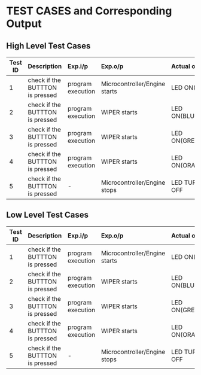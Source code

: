  # TEST CASES and Corresponding Output 
 
 ## High Level Test Cases 
 | Test ID | Description | Exp.i/p | Exp.o/p | Actual o/p | STATUS | 
 | --------|:------------|:--------|:--------|:-----------|:-------------| 
 | 1 | check if the BUTTTON is pressed | program execution | Microcontroller/Engine starts | LED ON(RED)| PASS | 
 | 2 | check if the BUTTTON is pressed | program execution | WIPER starts | LED ON(BLUE)| PASS | 
 | 3 | check if the BUTTTON is pressed | program execution | WIPER starts | LED ON(GREEN)| PASS | 
 | 4 | check if the BUTTTON is pressed | program execution | WIPER starts | LED ON(ORANGE)| PASS | 
 | 5 | check if the BUTTTON is pressed | - | Microcontroller/Engine stops | LED TURNED OFF| PASS | 
 ## Low Level Test Cases 
 | Test ID | Description | Exp.i/p | Exp.o/p | Actual o/p | STATUS | 
 | --------|:------------|:--------|:--------|:-----------|:-------------| 
 | 1 | check if the BUTTTON is pressed | program execution | Microcontroller/Engine starts | LED ON(RED)|
 | 2 | check if the BUTTTON is pressed | program execution | WIPER starts | LED ON(BLUE)| PASS | 
 | 3 | check if the BUTTTON is pressed | program execution | WIPER starts | LED ON(GREEN)| PASS | 
 | 4 | check if the BUTTTON is pressed | program execution | WIPER starts | LED ON(ORANGE)| PASS | 
 | 5 | check if the BUTTTON is pressed | - | Microcontroller/Engine stops | LED TURNED OFF| PASS | 
